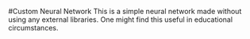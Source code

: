 #Custom Neural Network
This is a simple neural network made without using any external libraries. One might find this useful in educational circumstances.